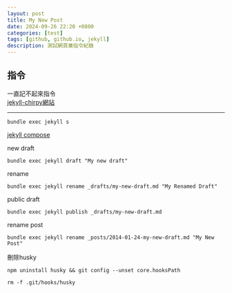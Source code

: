 ```yaml
---
layout: post
title: My New Post
date: 2024-09-26 22:20 +0800
categories: [test]
tags: [github, github.io, jekyll]
description: 測試網頁兼指令紀錄
---
```


## 指令
一直記不起來指令\
[jekyll-chirpy網站](https://chirpy.cotes.page/)

---

```
bundle exec jekyll s
```

[jekyll compose](https://github.com/jekyll/jekyll-compose)

new draft
```
bundle exec jekyll draft "My new draft"
```

rename
```
bundle exec jekyll rename _drafts/my-new-draft.md "My Renamed Draft"

```

public draft
```
bundle exec jekyll publish _drafts/my-new-draft.md
```

rename post
```
bundle exec jekyll rename _posts/2014-01-24-my-new-draft.md "My New Post"
```

刪除husky
```
npm uninstall husky && git config --unset core.hooksPath
```

```
rm -f .git/hooks/husky
```